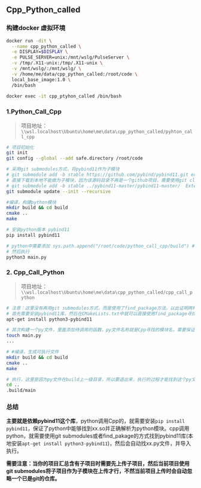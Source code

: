 

## Cpp_Python_called

### 构建docker 虚拟环境

```BASH
docker run -dit \
  --name cpp_python_called \
  -e DISPLAY=$DISPLAY \
  -e PULSE_SERVER=unix:/mnt/wslg/PulseServer \
  -v /tmp/.X11-unix:/tmp/.X11-unix \
  -v /mnt/wslg/:/mnt/wslg/ \
  -v /home/me/data/cpp_python_called:/root/code \
  local_base_image:1.0 \
  /bin/bash
  
docker exec -it cpp_ptyhon_called /bin/bash
```

### 1.Python_Call_Cpp

> 项目地址：`\\wsl.localhost\Ubuntu\home\me\data\cpp_python_called/pyhton_call_cpp`

```bash
# 项目初始化
git init
git config --global --add safe.directory /root/code

# 采用git submodules方式，将pybind11作为子模块
# git submodule add -b stable https://github.com/pybind/pybind11.git externals/pybind11
# 直接下载到本地不能做为子模块，因为该源码目录不再是一个github项目，需要使用git clone下载到本地才行
# git submodule add -b stable ../pybind11-master/pybind11-master/  Externals/pybind11
git submodule update --init --recursive

#编译，构建python模块
mkdir build && cd build
cmake ..
make

# 安装python版本 pybind11
pip install pybind11

# python中需要添加 sys.path.append("/root/code/python_call_cpp/build") # 添加 C++ 库的路径
# 然后执行
python3 main.py
```

### 2. Cpp_Call_Python

> 项目地址：`\\wsl.localhost\Ubuntu\home\me\data\cpp_python_called/cpp_call_python`

```BASH
# 注意：这里没有再用git submodules方式，而是使用了find_package方法，以此证明两种方式都可行
# 首先需要安装pybind11库，然后在CMakeLists.txt中就可以直接使用find_package寻找
apt-get install python3-pybind11

# 其次构建一个py文件，里面添加待调用的函数，py文件名称就是Cpp寻找的模块名，需要保证与可执行文件在同一目录，不然找不到
touch main.py
...

# #编译，生成可执行文件
mkdir build && cd build
cmake ..
make

# 执行，这里是因为py文件在build上一级目录，所以要退出来，执行的过程才能找到这个py文件
cd ..
.build/main
```

### 总结

**主要就是依赖pybind11这个库**，python调用Cpp的，就需要安装`pip install pybind11`，保证了python中能够找到xx.so并正确解析为python模块。cpp调用python，就需要使用git submodules或者find_pakage的方式找到pybind11库(本地安装`apt-get install python3-pybind11`)，然后会自动找xx.py文件，并导入执行。

**需要注意：当你的项目汇总含有子项目时需要先上传子项目，然后当前项目使用git submodules将子项目作为子模块在上传才行，不然当前项目上传时会自动忽略一个已是git的仓库。**